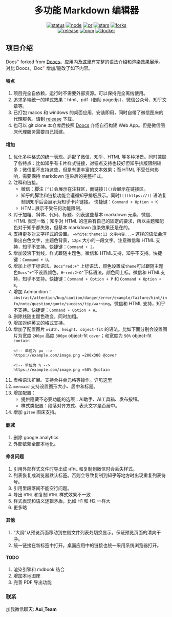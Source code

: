 
<h1 align="center">多功能 Markdown 编辑器</h1>

<div align="center">

[![status](https://img.shields.io/github/actions/workflow/status/doocs/md/deploy.yml?style=flat-square&labelColor=564341&color=42cc23)](https://github.com/doocs/md/actions) [![node](https://img.shields.io/badge/node-%3E%3D20-42cc23?style=flat-square&labelColor=564341)](https://nodejs.org/en/about/previous-releases) [![pr](https://img.shields.io/badge/prs-welcome-42cc23?style=flat-square&labelColor=564341)](https://github.com/doocs/md/pulls) [![stars](https://img.shields.io/github/stars/doocs/md?style=flat-square&labelColor=564341&color=42cc23)](https://github.com/doocs/md/stargazers) [![forks](https://img.shields.io/github/forks/doocs/md?style=flat-square&labelColor=564341&color=42cc23)](https://github.com/doocs/md)<br> [![release](https://img.shields.io/github/v/release/doocs/md?style=flat-square&labelColor=564341&color=42cc23)](https://github.com/doocs/md/releases) [![npm](https://img.shields.io/npm/v/@doocs/md-cli?style=flat-square&labelColor=564341&color=42cc23)](https://www.npmjs.com/package/@doocs/md-cli) [![docker](https://img.shields.io/badge/docker-latest-42cc23?style=flat-square&labelColor=564341)](https://hub.docker.com/r/doocs/md)

</div>

## 项目介绍

Docs<sup style="color:red">+</sup>  forked from [Doocs](https://github.com/doocs/md)。应用内及[这里](https://docs.auiapps.top)有完整的语法介绍和渲染效果展示。对比 Doocs，Doc<sup style="color:red">+</sup> 增加/删改了如下内容。



#### 特点
1. 项目完全自依赖，运行时不需要外部资源。可以保持完全离线使用。
2. 追求多端统一的样式效果：html、pdf（借助 pagedjs）、微信公众号、知乎文章等。
3. 已打包 macos 和 windows 的桌面应用，安装即用，同时自带了微信图床的代理服务。请到 [release](/releases/) 下载。
4. 也可以 git clone 本仓库后按照 [Doocs](https://github.com/doocs/md?tab=readme-ov-file#%E5%A6%82%E4%BD%95%E5%BC%80%E5%8F%91%E5%92%8C%E9%83%A8%E7%BD%B2) 介绍自行构建 Web App。但是微信图床代理服务需要自己搭建。

#### 增加

1. 优化多种格式的统一表现。适配了微信、知乎、HTML 等多种场景。同时兼顾了各特点：比如知乎有卡片样式链接，对锚点支持也较好但知乎排版限制较多；微信虽不支持这些，但是有更丰富的文本效果；而 HTML 不受任何影响，需要保持 markdown 渲染后的完整样式。
2. 注释和链接。
     * 微信：脚注 `[^1]`会展示在注释区，而链接`[]()`会展示在链接区。
     * 知乎的脚注和链接功能会遵循知乎排版展示。同时`[[](https://)]` 语法复制到知乎后会展示为知乎卡片链接。 快捷键：`Command + Option + K`
     * HTML 展示不受任何功能限制。
3. 对于加粗、斜体、代码、标题、列表这些基本 markdown 元素，微信、HTML 表现一致；知乎对 HTML 的渲染有自己的固定的要求，所以主题和配色对于知乎都失效，但基本 markdown 渲染效果还是在的。
4. 支持更多对文字样式的设置。 `=white:theme:12 文字内容...=` 这样的语法会渲染出白色文字，主题色背景，`12px` 大小的一段文字。注意微信和 HTML 支持，知乎不支持。快捷键：`Command + J`。
5. 增加波浪下划线，样式跟随主题色。微信和 HTML支持，知乎不支持。快捷键：`Command + U`。
6. 增加上标下标语法。`Docs^red:+^` 上标语法，颜色设置成`theme`可以跟随主题色`Docs^+^`不设置颜色。`H~red:2~O^`下标语法，颜色同上标。微信和 HTML支持，知乎不支持。快捷键：`Command + Option + P` 和 `Command + Option + B`。
7. 增加 Admonition：
`abstract/attention/bug/caution/danger/error/example/failure/hint/info/note/question/quote/success/tip/warning`。微信和 HTML 支持，知乎不支持。快捷键：`Command + Option + A`。
8. 删除线随主题色改变，同时加粗。
9. 增加对纯英文的格式支持。
10. 增加了配置图片 `width`、`height`、`object-fit` 的语法。比如下面分别会设置图片为宽度 `200px` 高度 `300px` object-fit `cover`；和宽度为 `50%` object-fit `contain`
      ```
      <!-- 单位为 px -->
    https://example.com/image.png =200x300 @cover

    <!-- 单位为 % -->
    https://example.com/image.png =50% @cotain

      ```
11.  表格语法扩展。支持合并单元格等操作。详见[这里](https://docs.auiapps.top)
12.  `mermaid` 支持设置图形大小、居中和标题。
13.  增加配置：
      * 提供隐藏不必要功能的选项：AI助手、AI工具箱、发布按钮。
      * 样式类配置：段落对齐方式、表头文字是否居中。
14.  增加 `gitee` 图床支持。

#### 删减
1. 删除 google analytics
2. 外部依赖全部本地化。


#### 修复问题
1. 引用外部样式文件时导出成 `HTML` 和复制到微信时会丢失样式。
2. 列表恢复成浏览器默认标签。否则会导致复制到知乎等地方时出现重复列表符号。
3. 引用里段落间不能空行问题。
4. 导出 `HTML` 和复制 `HTML` 样式效果不一致
5. 样式表现和语义逻辑矛盾，比如 H1 和 H2 一样大
6. 更多略
#### 其他
1. “大纲”从预览页面移动到左侧文件列表处切换显示。保证预览页面的清爽干净。
2. 统一链接在新标签中打开。桌面应用中的链接也统一采用系统浏览器打开。


#### TODO
1. 渲染引擎和 mdbook 结合
2. 增加本地图床 
3. 完善 PDF 导出功能

### 联系

加我微信聊天: **Aui_Team**
